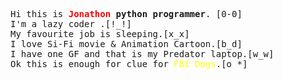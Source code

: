 <pre>Hi this is <b><a style="color:red;">Jonathon</a> python programmer</b>. [0-0]
I'm a lazy coder .[!_!]
My favourite job is sleeping.[x_x]
I love Si-Fi movie & Animation Cartoon.[b_d]
I have one GF and that is my Predator laptop.[w_w]
Ok this is enough for clue for <a style=color:yellow;>FBI Dogs</a>.[o_*]
</pre>

